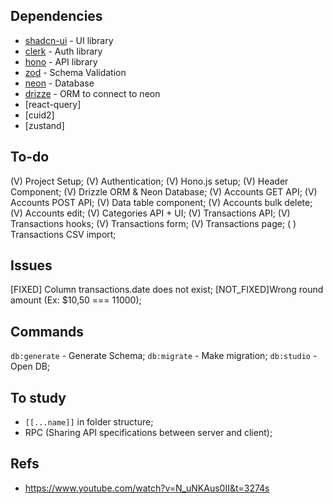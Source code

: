 ## Dependencies
- [shadcn-ui](https://ui.shadcn.com) - UI library
- [clerk](https://clerk.com/docs) - Auth library
- [hono](https://hono.dev) - API library
- [zod](https://zod.dev) - Schema Validation
- [neon](https://neon.tech) - Database
- [drizze](https://orm.drizzle.team) - ORM to connect to neon
- [react-query]
- [cuid2]
- [zustand]

## To-do
(V) Project Setup;
(V) Authentication;
(V) Hono.js setup;
(V) Header Component;
(V) Drizzle ORM & Neon Database;
(V) Accounts GET API;
(V) Accounts POST API;
(V) Data table component;
(V) Accounts bulk delete;
(V) Accounts edit;
(V) Categories API + UI;
(V) Transactions API;
(V) Transactions hooks;
(V) Transactions form;
(V) Transactions page;
( ) Transactions CSV import;

## Issues
[FIXED] Column transactions.date does not exist;
[NOT_FIXED]Wrong round amount (Ex: $10,50 === 11000);

## Commands
`db:generate` - Generate Schema;
`db:migrate` - Make migration;
`db:studio` - Open DB;

## To study
- `[[...name]]` in folder structure;
- RPC (Sharing API specifications between server and client);

## Refs
- https://www.youtube.com/watch?v=N_uNKAus0II&t=3274s